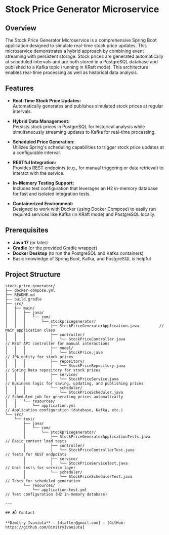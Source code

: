 # Stock Price Generator Microservice

## Overview

The Stock Price Generator Microservice is a comprehensive Spring Boot application designed to simulate real-time stock price updates. This microservice demonstrates a hybrid approach by combining event streaming with persistent storage. Stock prices are generated automatically at scheduled intervals and are both stored in a PostgreSQL database and published to a Kafka topic (running in KRaft mode). This architecture enables real-time processing as well as historical data analysis.

## Features

- **Real-Time Stock Price Updates:**  
  Automatically generates and publishes simulated stock prices at regular intervals.

- **Hybrid Data Management:**  
  Persists stock prices in PostgreSQL for historical analysis while simultaneously streaming updates to Kafka for real-time processing.

- **Scheduled Price Generation:**  
  Utilizes Spring's scheduling capabilities to trigger stock price updates at a configurable interval.

- **RESTful Integration:**  
  Provides REST endpoints (e.g., for manual triggering or data retrieval) to interact with the service.

- **In-Memory Testing Support:**  
  Includes test configuration that leverages an H2 in-memory database for fast and isolated integration tests.

- **Containerized Environment:**  
  Designed to work with Docker (using Docker Compose) to easily run required services like Kafka (in KRaft mode) and PostgreSQL locally.

## Prerequisites

- **Java 17** (or later)
- **Gradle** (or the provided Gradle wrapper)
- **Docker Desktop** (to run the PostgreSQL and Kafka containers)
- Basic knowledge of Spring Boot, Kafka, and PostgreSQL is helpful

## Project Structure

```plaintext
stock-price-generator/
├── docker-compose.yml
├── README.md
├── build.gradle
├── src/
│   ├── main/
│   │   ├── java/
│   │   │   └── com/
│   │   │       └── stockpricegenerator/
│   │   │           ├── StockPriceGeneratorApplication.java         // Main application class
│   │   │           ├── controller/
│   │   │           │   └── StockPriceController.java                // REST API controller for manual interactions
│   │   │           ├── model/
│   │   │           │   └── StockPrice.java                          // JPA entity for stock prices
│   │   │           ├── repository/
│   │   │           │   └── StockPriceRepository.java                // Spring Data repository for stock prices
│   │   │           ├── service/
│   │   │           │   └── StockPriceService.java                   // Business logic for saving, updating, and publishing prices
│   │   │           └── scheduler/
│   │   │               └── StockPriceScheduler.java                 // Scheduled job for generating prices automatically
│   │   └── resources/
│   │       └── application.yml                                      // Application configuration (database, Kafka, etc.)
└── src/
    └── test/
        ├── java/
        │   └── com/
        │       └── stockpricegenerator/
        │           ├── StockPriceGeneratorApplicationTests.java     // Basic context load tests
        │           ├── controller/
        │           │   └── StockPriceControllerTest.java              // Tests for REST endpoints
        │           ├── service/
        │           │   └── StockPriceServiceTest.java                 // Unit tests for service layer
        │           └── scheduler/
        │               └── StockPriceSchedulerTest.java               // Tests for scheduled generation
        └── resources/
            └── application-test.yml                                 // Test configuration (H2 in-memory database)

---

## 📬 Contact

**Dzmitry Ivaniuta** — [diafter@gmail.com] — [GitHub: https://github.com/DimitryIvaniuta]
